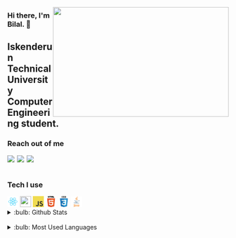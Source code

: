 <img src="https://media.giphy.com/media/kMM3vtBEgSsLu/giphy.gif" 
align="right" width="400" height="250">

### Hi there, I'm Bilal. :wave:

## Iskenderun Technical University Computer Engineering student.

<!-- <font>
while(alive){
        
    eat();
    sleep();
    code();
} </font> -->


### Reach out of me

[<img  width="22" src="https://unpkg.com/simple-icons@v8/icons/instagram.svg" align="left" />][instagram]
[<img  width="22" src="https://unpkg.com/simple-icons@v8/icons/linkedin.svg" align="left" />][linkedin]
[<img  width="22" src="https://unpkg.com/simple-icons@v8/icons/twitter.svg" align="left" />][twitter]
<br>
<br>

### Tech I use 
<img src="https://raw.githubusercontent.com/github/explore/80688e429a7d4ef2fca1e82350fe8e3517d3494d/topics/react/react.png" width="25" height="25">
<img src="https://raw.githubusercontent.com/github/explore/80688e429a7d4ef2fca1e82350fe8e3517d3494d/topics/react_native/react_native.png" width="25" height="25">
<img src="https://raw.githubusercontent.com/github/explore/80688e429a7d4ef2fca1e82350fe8e3517d3494d/topics/javascript/javascript.png" width="25" height="25">
<img src="https://raw.githubusercontent.com/github/explore/80688e429a7d4ef2fca1e82350fe8e3517d3494d/topics/html/html.png" width="25" height="25">
<img src="https://raw.githubusercontent.com/github/explore/80688e429a7d4ef2fca1e82350fe8e3517d3494d/topics/css/css.png" width="25" height="25">
<img src="https://raw.githubusercontent.com/github/explore/80688e429a7d4ef2fca1e82350fe8e3517d3494d/topics/java/java.png" width="25" height="25">

<br>

<details>
<summary>:bulb: Github Stats</summary>
<img src="https://github-readme-stats.vercel.app/api?username=bilalseen&theme=radical">
</details>

<br>

<details>
<summary>:bulb: Most Used Languages</summary>
<img src="https://github-readme-stats.vercel.app/api/top-langs/?username=bilalseen&layout=compact">
</details>



[instagram]: https://www.instagram.com/bilalseen_/

[linkedin]: https://www.linkedin.com/in/bilalseen/

[twitter]: [https://twitter.com/bilalsen2010](https://twitter.com/bilalsen2010)



